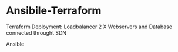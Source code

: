 # Ansibile-Terraform

Terraform 
Deployment: Loadbalancer 2 X Webservers and Database connected throught SDN


Ansible

 
